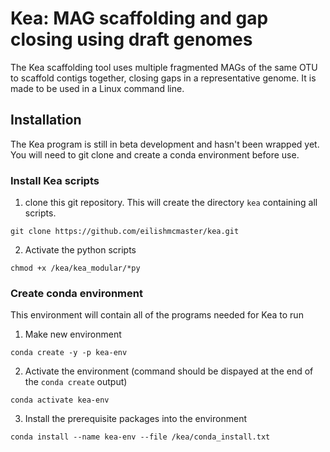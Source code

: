 # Kea: MAG scaffolding and gap closing using draft genomes

The Kea scaffolding tool uses multiple fragmented MAGs of the same OTU to scaffold contigs together, closing gaps in a representative genome. It is made to be used in a Linux command line.


## Installation 
The Kea program is still in beta development and hasn't been wrapped yet. You will need to git clone and create a conda environment before use. 

### Install Kea scripts

1. clone this git repository. This will create the directory `kea` containing all scripts.

```
git clone https://github.com/eilishmcmaster/kea.git
```

2. Activate the python scripts
```
chmod +x /kea/kea_modular/*py
```

### Create conda environment 

This environment will contain all of the programs needed for Kea to run 

1. Make new environment 

```
conda create -y -p kea-env
```

2. Activate the environment (command should be dispayed at the end of the `conda create` output)

```
conda activate kea-env
```

3. Install the prerequisite packages into the environment

```
conda install --name kea-env --file /kea/conda_install.txt
```
